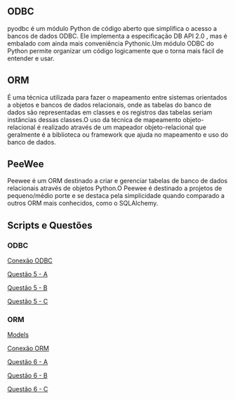 <h2>ODBC</h2>
pyodbc é um módulo Python de código aberto que simplifica o acesso a bancos de dados ODBC. Ele implementa a especificação DB API 2.0 , mas é embalado com ainda mais conveniência Pythonic.Um módulo ODBC do Python permite organizar um código logicamente que o torna mais fácil de entender e usar.

<h2>ORM</h2>
É uma técnica utilizada para fazer o mapeamento entre sistemas orientados a objetos e bancos de dados relacionais, onde as tabelas do banco de dados são representadas em classes e os registros das tabelas seriam instâncias dessas classes.O uso da técnica de mapeamento objeto-relacional é realizado através de um mapeador objeto-relacional que geralmente é a biblioteca ou framework que ajuda no mapeamento e uso do banco de dados.

<h2>PeeWee</h2>
Peewee é um ORM destinado a criar e gerenciar tabelas de banco de dados relacionais através de objetos Python.O Peewee é destinado a projetos de pequeno/médio porte e se destaca pela simplicidade quando comparado a outros ORM mais conhecidos, como o SQLAlchemy.

<h2>Scripts e Questões</h2>
<h3>ODBC</h3>

<a href="https://github.com/Souza-Lucas/bd-tarefa/blob/main/tarefas/t03/obdc/connect.py">Conexão ODBC</a>

<a href="https://github.com/Souza-Lucas/bd-tarefa/blob/main/tarefas/t03/obdc/insert.py">Questão 5 - A</a>

<a href="https://github.com/Souza-Lucas/bd-tarefa/blob/main/tarefas/t03/obdc/update.py">Questão 5 - B</a>

<a href="https://github.com/Souza-Lucas/bd-tarefa/blob/main/tarefas/t03/obdc/select.py">Questão 5 - C</a>

<h3>ORM</h3>

<a href="https://github.com/Souza-Lucas/bd-tarefa/blob/main/tarefas/t03/orm/models.py">Models</a>

<a href="https://github.com/Souza-Lucas/bd-tarefa/blob/main/tarefas/t03/orm/connect.py">Conexão ORM</a>

<a href="https://github.com/Souza-Lucas/bd-tarefa/blob/main/tarefas/t03/orm/insert.py">Questão 6 - A</a>

<a href="https://github.com/Souza-Lucas/bd-tarefa/blob/main/tarefas/t03/orm/update.py">Questão 6 - B</a>

<a href="https://github.com/Souza-Lucas/bd-tarefa/blob/main/tarefas/t03/orm/select.py">Questão 6 - C</a>
